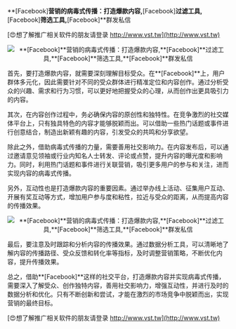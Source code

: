 **[Facebook]**营销的病毒式传播：打造爆款内容,**[Facebook]**过滤工具,**[Facebook]**筛选工具,**[Facebook]**群发私信

[😍想了解推广相关软件的朋友请登录 http://www.vst.tw](http://www.vst.tw)

 <center><img src="https://vst.tw/MP4/tuiguang/png/7.png" alt="**[Facebook]**营销的病毒式传播：打造爆款内容,**[Facebook]**过滤工具,**[Facebook]**筛选工具,**[Facebook]**群发私信"></center>

首先，要打造爆款内容，就需要深刻理解目标受众。在**[Facebook]**上，用户群体多元化，因此需要针对不同的受众群体进行精准定位和内容创作。通过分析受众的兴趣、需求和行为习惯，可以更好地把握受众的心理，从而创作出更具吸引力的内容。

其次，在内容创作过程中，务必确保内容的原创性和独特性。在竞争激烈的社交媒体平台上，只有独具特色的内容才能够脱颖而出。可以借助一些热门话题或事件进行创意结合，制造出新颖有趣的内容，引发受众的共鸣和分享欲望。

除此之外，借助病毒式传播的力量，需要善用社交影响力。在内容发布后，可以通过邀请意见领袖或行业内知名人士转发、评论或点赞，提升内容的曝光度和影响力。同时，利用热门话题和事件进行关联营销，吸引更多用户的参与和关注，进而实现内容的病毒式传播。

另外，互动性也是打造爆款内容的重要因素。通过举办线上活动、征集用户互动、开展有奖互动等方式，增加用户参与度和粘性，拉近与受众的距离，从而提高内容的传播效果。

 <center><img src="https://vst.tw/MP4/tuiguang/png/7.png" alt="**[Facebook]**营销的病毒式传播：打造爆款内容,**[Facebook]**过滤工具,**[Facebook]**筛选工具,**[Facebook]**群发私信"></center>

最后，要注意及时跟踪和分析内容的传播效果。通过数据分析工具，可以清晰地了解内容的传播路径、受众反馈和转化率等指标，及时调整营销策略，不断优化内容，提升传播效果。

总之，借助**[Facebook]**这样的社交平台，打造爆款内容并实现病毒式传播，需要深入了解受众、创作独特内容，善用社交影响力，增强互动性，并进行及时的数据分析和优化。只有不断创新和尝试，才能在激烈的市场竞争中脱颖而出，实现营销的最终目标。

[😍想了解推广相关软件的朋友请登录 http://www.vst.tw](http://www.vst.tw)




